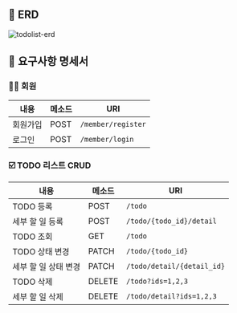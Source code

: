 ## 📌 ERD
![todolist-erd](https://github.com/user-attachments/assets/ef9bb766-9f43-49cc-b9fa-5dbddca10948)

## 📃 요구사항 명세서

### 💁🏻 회원
|내용|메소드|URI|
|-----|-----|-----|
|회원가입|POST|`/member/register`|
|로그인|POST|`/member/login`|

### ☑️ TODO 리스트 CRUD
|내용|메소드|URI|
|-----|-----|-----|
|TODO 등록|POST|`/todo`|
|세부 할 일 등록|POST|`/todo/{todo_id}/detail`|
|TODO 조회|GET|`/todo`|
|TODO 상태 변경|PATCH|`/todo/{todo_id}`|
|세부 할 일 상태 변경|PATCH|`/todo/detail/{detail_id}`|
|TODO 삭제|DELETE|`/todo?ids=1,2,3`|
|세부 할 일 삭제|DELETE|`/todo/detail?ids=1,2,3`|
